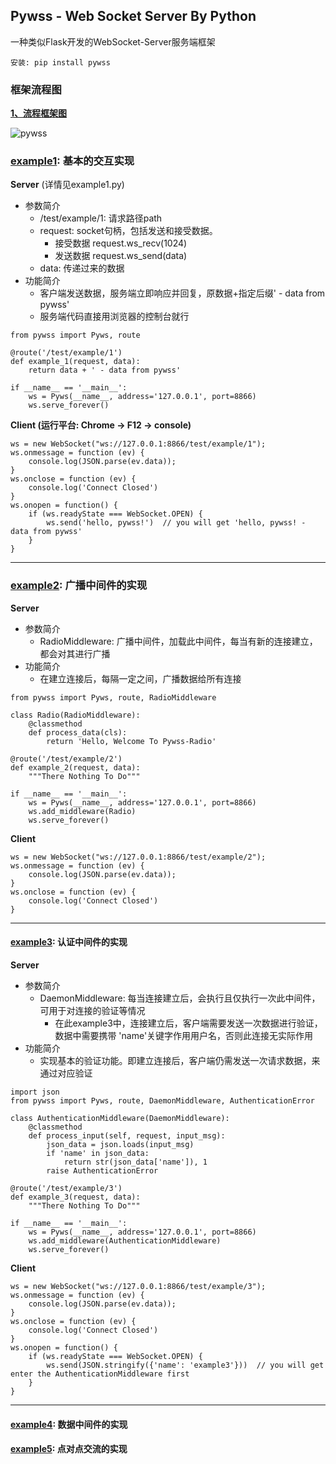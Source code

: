 ## Pywss - Web Socket Server By Python

一种类似Flask开发的WebSocket-Server服务端框架


 ```安装: pip install pywss```
 
 ### 框架流程图
**[1、流程框架图](https://www.jianshu.com/p/589022ee5f5c)**

![pywss](http://www.czasg.xyz/static/img/pywss3.png)


### [example1](https://github.com/CzaOrz/Pywss/blob/master/examples/example1.py): 基本的交互实现
**Server** (详情见example1.py)
* 参数简介
    * /test/example/1: 请求路径path
    * request: socket句柄，包括发送和接受数据。 
        * 接受数据 request.ws_recv(1024)
        * 发送数据 request.ws_send(data) 
    * data: 传递过来的数据
* 功能简介
   * 客户端发送数据，服务端立即响应并回复，原数据+指定后缀' - data from pywss'
   * 服务端代码直接用浏览器的控制台就行
```
from pywss import Pyws, route

@route('/test/example/1')
def example_1(request, data):
    return data + ' - data from pywss'

if __name__ == '__main__':
    ws = Pyws(__name__, address='127.0.0.1', port=8866)
    ws.serve_forever()
```
**Client (运行平台: Chrome -> F12 -> console)**
```
ws = new WebSocket("ws://127.0.0.1:8866/test/example/1");
ws.onmessage = function (ev) {
    console.log(JSON.parse(ev.data));
}
ws.onclose = function (ev) {
    console.log('Connect Closed')
}
ws.onopen = function() {
    if (ws.readyState === WebSocket.OPEN) {
        ws.send('hello, pywss!')  // you will get 'hello, pywss! - data from pywss'
    }
}
```
---
### [example2](https://github.com/CzaOrz/Pywss/blob/master/examples/example2.py): 广播中间件的实现
**Server**
* 参数简介
   * RadioMiddleware: 广播中间件，加载此中间件，每当有新的连接建立，都会对其进行广播
* 功能简介
   * 在建立连接后，每隔一定之间，广播数据给所有连接
```
from pywss import Pyws, route, RadioMiddleware

class Radio(RadioMiddleware):
    @classmethod
    def process_data(cls):
        return 'Hello, Welcome To Pywss-Radio'

@route('/test/example/2')
def example_2(request, data):
    """There Nothing To Do"""

if __name__ == '__main__':
    ws = Pyws(__name__, address='127.0.0.1', port=8866)
    ws.add_middleware(Radio)
    ws.serve_forever()
```
**Client**
```
ws = new WebSocket("ws://127.0.0.1:8866/test/example/2");
ws.onmessage = function (ev) {
    console.log(JSON.parse(ev.data));
}
ws.onclose = function (ev) {
    console.log('Connect Closed')
}
```
---
#### [example3](https://github.com/CzaOrz/Pywss/blob/master/examples/example3.py): 认证中间件的实现
**Server**
* 参数简介
    * DaemonMiddleware: 每当连接建立后，会执行且仅执行一次此中间件，可用于对连接的验证等情况
        * 在此example3中，连接建立后，客户端需要发送一次数据进行验证，数据中需要携带 'name'关键字作用用户名，否则此连接无实际作用
* 功能简介
    * 实现基本的验证功能。即建立连接后，客户端仍需发送一次请求数据，来通过对应验证
```
import json
from pywss import Pyws, route, DaemonMiddleware, AuthenticationError

class AuthenticationMiddleware(DaemonMiddleware):
    @classmethod
    def process_input(self, request, input_msg):
        json_data = json.loads(input_msg)
        if 'name' in json_data:
            return str(json_data['name']), 1
        raise AuthenticationError

@route('/test/example/3')
def example_3(request, data):
    """There Nothing To Do"""

if __name__ == '__main__':
    ws = Pyws(__name__, address='127.0.0.1', port=8866)
    ws.add_middleware(AuthenticationMiddleware)
    ws.serve_forever()
```
**Client**
```
ws = new WebSocket("ws://127.0.0.1:8866/test/example/3");
ws.onmessage = function (ev) {
    console.log(JSON.parse(ev.data));
}
ws.onclose = function (ev) {
    console.log('Connect Closed')
}
ws.onopen = function() {
    if (ws.readyState === WebSocket.OPEN) {
        ws.send(JSON.stringify({'name': 'example3'}))  // you will get enter the AuthenticationMiddleware first
    }
}
```
---
#### [example4](https://github.com/CzaOrz/Pywss/blob/master/examples/example4.py): 数据中间件的实现
#### [example5](https://github.com/CzaOrz/Pywss/blob/master/examples/example5.py): 点对点交流的实现
